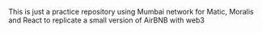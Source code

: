 This is just a practice repository using Mumbai network for Matic, Moralis and React to replicate a small version of AirBNB with web3